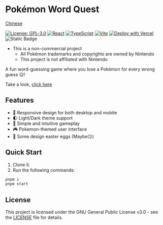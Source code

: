# Pokémon Word Quest

[Chinese](./README.md)

[![License: GPL-3.0](https://img.shields.io/badge/License-GPLv3-blue.svg)](https://www.gnu.org/licenses/gpl-3.0) [![React](https://img.shields.io/badge/React-20232A?logo=react&logoColor=61DAFB)](https://reactjs.org/) [![TypeScript](https://img.shields.io/badge/TypeScript-007ACC?logo=typescript&logoColor=white)](https://www.typescriptlang.org/) [![Vite](https://img.shields.io/badge/Vite-B73BFE?logo=vite&logoColor=FFD62E)](https://vitejs.dev/) [![Deploy with Vercel](https://img.shields.io/badge/Vercel-000000?logo=vercel&logoColor=white)](https://pokemon-word-quest.vercel.app/) ![Static Badge](<https://img.shields.io/badge/Made%20by%20%E2%9D%A4%20with-Claude-rgb(204%2C%20120%2C%2092)>)

-   This is a non-commercial project
    -   All Pokémon trademarks and copyrights are owned by Nintendo
    -   This project is not affiliated with Nintendo

A fun word-guessing game where you lose a Pokémon for every wrong guess 😉!

Take a look, [click here](https://pokemon-word-quest.vercel.app/)

## Features

-   📱 Responsive design for both desktop and mobile
-   🌓 Light/Dark theme support
-   🎯 Simple and intuitive gameplay
-   🎮 Pokemon-themed user interface
-   🎊 Some design easter eggs (Maybe😏)

## Quick Start

1. Clone it.
2. Run the following commands:

```bash
pnpm i
pnpm start
```

## License

This project is licensed under the GNU General Public License v3.0 - see the [LICENSE](./LICENSE) file for details.
